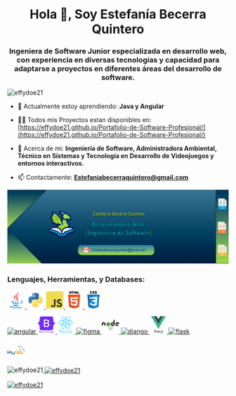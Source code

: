 
<h1 align="center">Hola 👋, Soy Estefanía Becerra Quintero</h1>
<h3 align="center">Ingeniera de Software Junior especializada en desarrollo web, con experiencia en diversas tecnologías y capacidad para adaptarse a proyectos en diferentes áreas del desarrollo de software.</h3>

<p align="left"> <img src="https://komarev.com/ghpvc/?username=effydoe21&label=Profile%20views&color=0e75b6&style=flat" alt="effydoe21" /> </p>

- 🌱 Actualmente estoy aprendiendo: **Java y
                               Angular**

- 👨‍💻 Todos mis Proyectos estan disponibles en: [https://effydoe21.github.io/Portafolio-de-Software-Profesional/](https://effydoe21.github.io/Portafolio-de-Software-Profesional/)

- 💬 Acerca de mi: **Ingeniería de Software, Administradora Ambiental, Técnico en Sistemas y Tecnología en Desarrollo de Videojuegos y entornos interactivos.**

- 📫 Contactamente: **Estefaniabecerraquintero@gmail.com**

![Banner GitHub](https://github.com/EffyDoe21/EffyDoe21/blob/main/Banner%20GitHUB.png) 
 
<h3 align="left">Lenguajes, Herramientas, y Databases:</h3>
<p align="left">
  
<p align="left">
    <a href="https://www.java.com" target="_blank" rel="noreferrer">
        <img src="https://raw.githubusercontent.com/devicons/devicon/master/icons/java/java-original.svg" alt="java" width="40" height="40"/>
    </a>
    <a href="https://www.python.org" target="_blank" rel="noreferrer">
        <img src="https://raw.githubusercontent.com/devicons/devicon/master/icons/python/python-original.svg" alt="python" width="40" height="40"/>
    </a>
    <a href="https://developer.mozilla.org/en-US/docs/Web/JavaScript" target="_blank" rel="noreferrer">
        <img src="https://raw.githubusercontent.com/devicons/devicon/master/icons/javascript/javascript-original.svg" alt="javascript" width="40" height="40"/>
    </a>
    <a href="https://www.w3.org/html/" target="_blank" rel="noreferrer">
        <img src="https://raw.githubusercontent.com/devicons/devicon/master/icons/html5/html5-original-wordmark.svg" alt="html5" width="40" height="40"/>
    </a>
    <a href="https://www.w3schools.com/css/" target="_blank" rel="noreferrer">
        <img src="https://raw.githubusercontent.com/devicons/devicon/master/icons/css3/css3-original-wordmark.svg" alt="css3" width="40" height="40"/>
    </a>
</p>

 <p align="left">
    <a href="https://angular.io" target="_blank" rel="noreferrer">
        <img src="https://angular.io/assets/images/logos/angular/angular.svg" alt="angular" width="40" height="40"/>
    </a>
    <a href="https://getbootstrap.com" target="_blank" rel="noreferrer">
        <img src="https://raw.githubusercontent.com/devicons/devicon/master/icons/bootstrap/bootstrap-plain-wordmark.svg" alt="bootstrap" width="40" height="40"/>
    </a>
    <a href="https://reactjs.org/" target="_blank" rel="noreferrer">
        <img src="https://raw.githubusercontent.com/devicons/devicon/master/icons/react/react-original-wordmark.svg" alt="react" width="40" height="40"/>
    </a>
    <a href="https://www.figma.com/" target="_blank" rel="noreferrer">
        <img src="https://www.vectorlogo.zone/logos/figma/figma-icon.svg" alt="figma" width="40" height="40"/>
    </a>
     </a>
    <a href="https://nodejs.org" target="_blank" rel="noreferrer">
        <img src="https://raw.githubusercontent.com/devicons/devicon/master/icons/nodejs/nodejs-original-wordmark.svg" alt="nodejs" width="40" height="40"/>
    </a>
    <a href="https://www.djangoproject.com/" target="_blank" rel="noreferrer">
        <img src="https://cdn.worldvectorlogo.com/logos/django.svg" alt="django" width="40" height="40"/>
    </a>
<a href="https://vuejs.org/" target="_blank" rel="noreferrer">
        <img src="https://raw.githubusercontent.com/devicons/devicon/master/icons/vuejs/vuejs-original-wordmark.svg" alt="vuejs" width="40" height="40"/>
    </a>
 <a href="https://flask.palletsprojects.com/" target="_blank" rel="noreferrer">
        <img src="https://www.vectorlogo.zone/logos/pocoo_flask/pocoo_flask-icon.svg" alt="flask" width="40" height="40"/>
    </a>
</p>

<p align="left">
    <a href="https://www.mysql.com/" target="_blank" rel="noreferrer">
        <img src="https://raw.githubusercontent.com/devicons/devicon/master/icons/mysql/mysql-original-wordmark.svg" alt="mysql" width="40" height="40"/>
   
</p> 
 
  
<p><img align="left" src="https://github-readme-stats.vercel.app/api/top-langs?username=effydoe21&show_icons=true&locale=en&layout=compact" alt="effydoe21" /></p>

<p>&nbsp;<img align="center" src="https://github-readme-stats.vercel.app/api?username=effydoe21&show_icons=true&locale=en" alt="effydoe21" /></p>

<p><img align="center" src="https://github-readme-streak-stats.herokuapp.com/?user=effydoe21&" alt="effydoe21" /></p>
